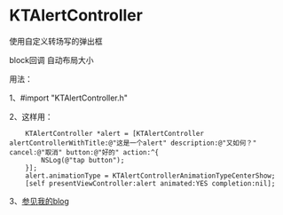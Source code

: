 # KTAlertController
使用自定义转场写的弹出框

block回调
自动布局大小

用法：

1、#import "KTAlertController.h"

2、这样用：
```
    KTAlertController *alert = [KTAlertController alertControllerWithTitle:@"这是一个alert" description:@"又如何？" cancel:@"取消" button:@"好的" action:^{
        NSLog(@"tap button");
    }];
    alert.animationType = KTAlertControllerAnimationTypeCenterShow;
    [self presentViewController:alert animated:YES completion:nil];
```

3、[参见我的blog](http://www.jianshu.com/p/96b275262d20)
